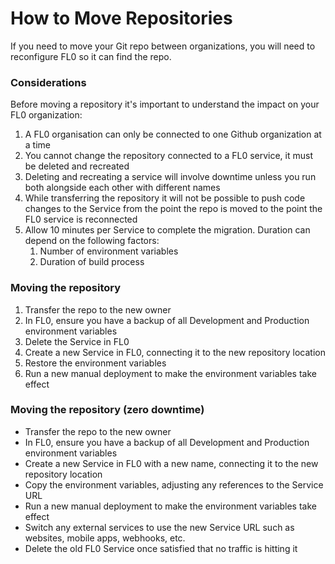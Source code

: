 # How to Move Repositories

If you need to move your Git repo between organizations, you will need to reconfigure FL0 so it can find the repo.

### Considerations

Before moving a repository it's important to understand the impact on your FL0 organization:

1. A FL0 organisation can only be connected to one Github organization at a time
2. You cannot change the repository connected to a FL0 service, it must be deleted and recreated
3. Deleting and recreating a service will involve downtime unless you run both alongside each other with different names
4. While transferring the repository it will not be possible to push code changes to the Service from the point the repo is moved to the point the FL0 service is reconnected
5. Allow 10 minutes per Service to complete the migration. Duration can depend on the following factors:
   1. Number of environment variables
   2. Duration of build process



### Moving the repository

1. Transfer the repo to the new owner
2. In FL0, ensure you have a backup of all Development and Production environment variables
3. Delete the Service in FL0
4. Create a new Service in FL0, connecting it to the new repository location
5. Restore the environment variables
6. Run a new manual deployment to make the environment variables take effect



### Moving the repository (zero downtime)

* Transfer the repo to the new owner
* In FL0, ensure you have a backup of all Development and Production environment variables
* Create a new Service in FL0 with a new name, connecting it to the new repository location
* Copy the environment variables, adjusting any references to the Service URL
* Run a new manual deployment to make the environment variables take effect
* Switch any external services to use the new Service URL such as websites, mobile apps, webhooks, etc.
* Delete the old FL0 Service once satisfied that no traffic is hitting it
